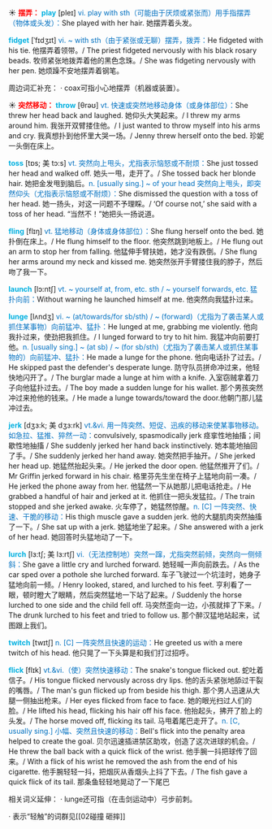 ☀ <font color="red">**摆弄：**</font>
<font color="sky blue">**play**</font> [pleɪ] 
<font color="#0070c0">vi. play with sth（可能由于厌烦或紧张而）用手指摆弄（物体或头发）：</font>She played with her hair. 她摆弄着头发。
           
<font color="sky blue">**fidget**</font> [ˈfɪdʒɪt]
<font color="#0070c0">vi. ~ with sth（由于紧张或无聊）摆弄，拨弄：</font>He fidgeted with his tie. 他摆弄着领带。/ The priest fidgeted nervously with his black rosary beads. 牧师紧张地拨弄着他的黑色念珠。/ She was fidgeting nervously with her pen. 她烦躁不安地摆弄着钢笔。
           
周边词汇补充：
· coax可指小心地摆弄（机器或装置）。

☀ <font color="red">**突然移动：**</font>
<font color="sky blue">**throw**</font> [θrəʊ] 
<font color="#0070c0">vt. 快速或突然地移动身体（或身体部位）：</font>She threw her head back and laughed. 她仰头大笑起来。/ I threw my arms around him. 我张开双臂搂住他。/ I just wanted to throw myself into his arms and cry. 我真想扑到他怀里大哭一场。/ Jenny threw herself onto the bed. 珍妮一头倒在床上。
           
<font color="sky blue">**toss**</font> [tɒs; 美 tɔ:s]
<font color="#0070c0">vt. 突然向上甩头，尤指表示恼怒或不耐烦：</font>She just tossed her head and walked off. 她头一甩，走开了。/ She tossed back her blonde hair. 她把金发甩到脑后。<font color="#0070c0">n. [usually sing.] ~ of your head 突然向上甩头，即突然仰头（尤指表示恼怒或不耐烦）：</font>She dismissed the question with a toss of her head. 她一扬头，对这一问题不予理睬。/ ‘Of course not,’ she said with a toss of her head. “当然不！”她把头一扬说道。
           
<font color="sky blue">**fling**</font> [flɪŋ]
<font color="#0070c0">vt. 猛地移动（身体或身体部位）：</font>She flung herself onto the bed. 她扑倒在床上。/ He flung himself to the floor. 他突然跳到地板上。/ He flung out an arm to stop her from falling. 他猛伸手臂扶她，她才没有跌倒。/ She flung her arms around my neck and kissed me. 她突然张开手臂搂住我的脖子，然后吻了我一下。
           
<font color="sky blue">**launch**</font> [lɔ:ntʃ] 
<font color="#0070c0">vt. ~ yourself at, from, etc. sth / ~ yourself forwards, etc. 猛扑向前：</font>Without warning he launched himself at me. 他突然向我猛扑过来。
                      
<font color="sky blue">**lunge**</font> [lʌndʒ]
<font color="#0070c0">vi. ~ (at/towards/for sb/sth) / ~ (forward)（尤指为了袭击某人或抓住某事物）向前猛冲、猛扑：</font>He lunged at me, grabbing me violently. 他向我扑过来，使劲把我抓住。/ I lunged forward to try to hit him. 我猛冲向前要打他。<font color="#0070c0">n. [usually sing.] ~ (at sb) / ~ (for sb/sth)（尤指为了袭击某人或抓住某事物的）向前猛冲、猛扑：</font>He made a lunge for the phone. 他向电话扑了过去。/ He skipped past the defender's desperate lunge. 防守队员拼命冲过来，他轻快地闪开了。/ The burglar made a lunge at him with a knife. 入室窃贼拿着刀子向他猛扑过去。/ The boy made a sudden lunge for his wallet. 那个男孩突然冲过来抢他的钱来。/ He made a lunge towards/toward the door.他朝门那儿猛冲过去。

<font color="sky blue">**jerk**</font> [dʒɜ:k; 美 dʒɜ:rk]
<font color="#0070c0">vt.&vi. 用一阵突然、短促、迅疾的移动来使某事物移动。如急拉、猛推、猝然一动：</font>convulsively, spasmodically jerk 痉挛性地抽搐；间歇性地抽搐 / She suddenly jerked her hand back instinctively. 她本能地抽回了手。/ She suddenly jerked her hand away. 她突然把手抽开。/ She jerked her head up. 她猛然抬起头来。/ He jerked the door open. 他猛然推开了们。/ Mr Griffin jerked forward in his chair. 格里芬先生坐在椅子上猛地向前一凑。/ He jerked the phone away from her. 他猛然一下从她那儿把电话抢走。/ He grabbed a handful of hair and jerked at it. 他抓住一把头发猛拉。/ The train stopped and she jerked awake. 火车停了，她猛然惊醒。<font color="#0070c0">n. [C] 一阵突然、快速、干脆的移动：</font>His thigh muscle gave a sudden jerk. 他的大腿肌肉突然抽搐了一下。/ She sat up with a jerk. 她猛地坐了起来。/ She answered with a jerk of her head. 她回答时头猛地动了一下。
      
<font color="sky blue">**lurch**</font> [lɜ:tʃ; 美 lɜ:rtʃ]
<font color="#0070c0">vi.（无法控制地）突然一蹿，尤指突然前倾，突然向一侧倾斜：</font>She gave a little cry and lurched forward. 她轻喊一声向前跌去。/ As the car sped over a pothole she lurched forward. 车子飞驶过一个坑洼时，她身子猛地向前一倾。/ Henry looked, stared, and lurched to his feet. 亨利看了一眼，顿时瞪大了眼睛，然后突然猛地一下站了起来。/ Suddenly the horse lurched to one side and the child fell off. 马突然歪向一边，小孩就摔了下来。/ The drunk lurched to his feet and tried to follow us. 那个醉汉猛地站起来，试图跟上我们。

<font color="sky blue">**twitch**</font> [twɪtʃ]
<font color="#0070c0">n. [C] 一阵突然且快速的运动：</font>He greeted us with a mere twitch of his head. 他只晃了一下头算是和我们打过招呼。
           
<font color="sky blue">**flick**</font> [flɪk]
<font color="#0070c0">vt.&vi.（使）突然快速移动：</font>The snake's tongue flicked out. 蛇吐着信子。/ His tongue flicked nervously across dry lips. 他的舌头紧张地舔过干裂的嘴唇。/ The man's gun flicked up from beside his thigh. 那个男人迅速从大腿一侧抽出枪来。/ Her eyes flicked from face to face. 她的眼光扫过人们的脸。/ He lifted his head, flicking his hair off his face. 他抬起头，拂开了脸上的头发。/ The horse moved off, flicking its tail. 马甩着尾巴走开了。<font color="#0070c0">n. [C, usually sing.] 小幅、突然且快速的移动：</font>Bell's flick into the penalty area helped to create the goal. 贝尔迅速插进禁区助攻，创造了这次进球的机会。/ He threw the ball back with a quick flick of the wrist. 他手腕一抖把球传了回来。/ With a flick of his wrist he removed the ash from the end of his cigarette. 他手腕轻轻一抖，把烟灰从香烟头上抖了下去。/ The fish gave a quick flick of its tail. 那条鱼轻轻地晃动了一下尾巴
           
相关词义延伸：
· lunge还可指（在击剑运动中）弓步前刺。

· 表示“轻触”的词群见[[02碰撞 砸摔]]
